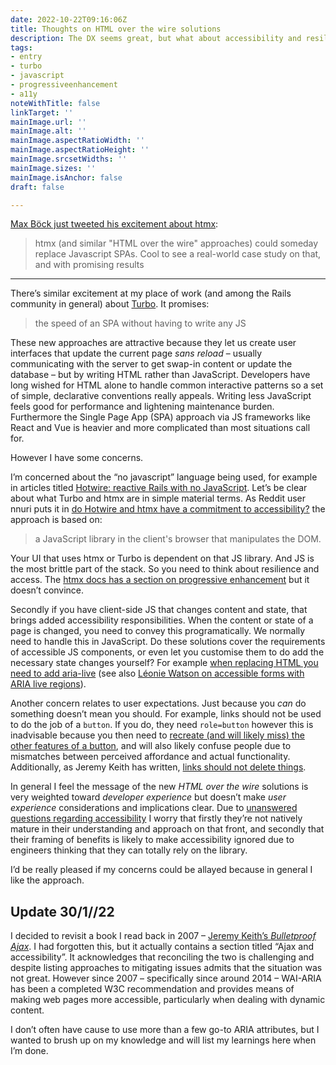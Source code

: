```yaml
---
date: 2022-10-22T09:16:06Z
title: Thoughts on HTML over the wire solutions
description: The DX seems great, but what about accessibility and resilience?
tags:
- entry
- turbo
- javascript
- progressiveenhancement
- a11y
noteWithTitle: false
linkTarget: ''
mainImage.url: ''
mainImage.alt: ''
mainImage.aspectRatioWidth: ''
mainImage.aspectRatioHeight: ''
mainImage.srcsetWidths: ''
mainImage.sizes: ''
mainImage.isAnchor: false
draft: false

---
```

[Max Böck just tweeted his excitement about htmx](https://twitter.com/mxbck/status/1581595524180094977):

> htmx (and similar "HTML over the wire" approaches) could someday replace Javascript SPAs. Cool to see a real-world case study on that, and with promising results

---

There’s similar excitement at my place of work (and among the Rails community in general) about [Turbo](https://turbo.hotwired.dev/). It promises:

> the speed of an SPA without having to write any JS

These new approaches are attractive because they let us create user interfaces that update the current page _sans reload_ – usually communicating with the server to get swap-in content or update the database –  but by writing HTML rather than JavaScript. Developers have long wished for HTML alone to handle common interactive patterns so a set of simple, declarative conventions really appeals. Writing less JavaScript feels good for performance and lightening maintenance burden. Furthermore the Single Page App (SPA) approach via JS frameworks like React and Vue is heavier and more complicated than most situations call for.

However I have some concerns.

I’m concerned about the “no javascript” language being used, for example in articles titled [Hotwire: reactive Rails with no JavaScript](https://evilmartians.com/chronicles/hotwire-reactive-rails-with-no-javascript). Let’s be clear about what Turbo and htmx are in simple material terms. As Reddit user nnuri puts it in [do Hotwire and htmx have a commitment to accessibility?](https://www.reddit.com/r/rails/comments/tx8lj7/does_hotwire_have_an_a11y_commitment/) the approach is based on:

> a JavaScript library in the client's browser that manipulates the DOM.

Your UI that uses htmx or Turbo is dependent on that JS library. And JS is the most brittle part of the stack. So you need to think about resilience and access. The [htmx docs has a section on progressive enhancement](https://htmx.org/docs/#progressive_enhancement) but it doesn’t convince. 

Secondly if you have client-side JS that changes content and state, that brings added accessibility responsibilities. When the content or state of a page is changed, you need to convey this programatically. We normally need to handle this in JavaScript. Do these solutions cover the requirements of accessible JS components, or even let you customise them to do add the necessary state changes yourself? For example [when replacing HTML you need to add aria-live](https://developer.mozilla.org/en-US/docs/Web/Accessibility/ARIA/ARIA_Live_Regions) (see also [Léonie Watson on accessible forms with ARIA live regions](https://tink.uk/accessible-forms-with-aria-live-regions/)).

Another concern relates to user expectations. Just because you _can_ do something doesn’t mean you should. For example, links should not be used to do the job of a `button`. If you do, they need `role=button` however this is inadvisable because you then need to [recreate (and will likely miss) the other features of a button](https://developer.mozilla.org/en-US/docs/Web/Accessibility/ARIA/Roles/button_role#description), and will also likely confuse people due to mismatches between perceived affordance and actual functionality. Additionally, as Jeremy Keith has written, [links should not delete things](https://adactio.com/journal/17768).

In general I feel the message of the new _HTML over the wire_ solutions is very weighted toward _developer experience_ but doesn’t make _user experience_ considerations and implications clear. Due to [unanswered questions regarding accessibility](https://github.com/bigskysoftware/htmx/issues/731) I worry that firstly they’re not natively mature in their understanding and approach on that front, and secondly that their framing of benefits is likely to make accessibility ignored due to engineers thinking that they can totally rely on the library.

I’d be really pleased if my concerns could be allayed because in general I like the approach.

## Update 30/1//22

I decided to revisit a book I read back in 2007 – [Jeremy Keith’s _Bulletproof Ajax_](https://bulletproofajax.com/). I had forgotten this, but it actually contains a section titled “Ajax and accessibility”. It acknowledges that reconciling the two is challenging and despite listing approaches to mitigating issues admits that the situation was not great. However since 2007 – specifically since around 2014 – WAI-ARIA has been a completed W3C recommendation and provides means of making web pages more accessible, particularly when dealing with dynamic content. 

I don’t often have cause to use more than a few go-to ARIA attributes, but I wanted to brush up on my knowledge and will list my learnings here when I’m done. 
